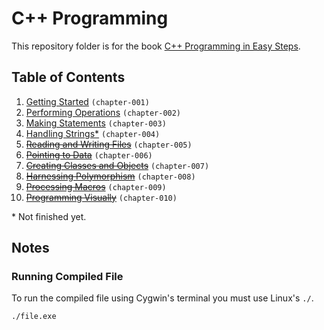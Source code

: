 # C++ Programming
This repository folder is for the book [C++ Programming in Easy Steps](http://amzn.to/2cQTgmr).

## Table of Contents
1. [Getting Started](chapter-001) `(chapter-001)`
2. [Performing Operations](chapter-002) `(chapter-002)`
3. [Making Statements](chapter-003) `(chapter-003)`
4. [Handling Strings\*](chapter-004) `(chapter-004)`
5. ~~[Reading and Writing Files]()~~ `(chapter-005)`
6. ~~[Pointing to Data]()~~ `(chapter-006)`
7. ~~[Creating Classes and Objects]()~~ `(chapter-007)`
8. ~~[Harnessing Polymorphism]()~~ `(chapter-008)`
9. ~~[Processing Macros]()~~ `(chapter-009)`
10. ~~[Programming Visually]()~~ `(chapter-010)`

\* Not finished yet.

## Notes

### Running Compiled File

To run the compiled file using Cygwin's terminal you must use Linux's `./`.

```bash
./file.exe
```